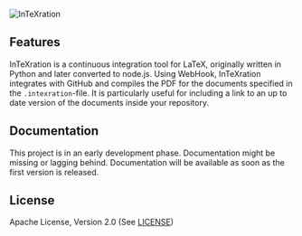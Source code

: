 ![InTeXration](http://cdn.jonasdevlieghere.com/intexration.png)

Features
--------
InTeXration is a continuous integration tool for LaTeX, originally written in Python and later converted to node.js.
Using WebHook, InTeXration integrates with GitHub and compiles the PDF for the documents specified in the `.intexration`-file. It is particularly useful for including a link to an up to date version of the documents inside your repository.

Documentation
-------------
This project is in an early development phase. Documentation might be missing or lagging behind. Documentation will be available as soon as the first version is released.

License
-------
Apache License, Version 2.0 (See [LICENSE](https://github.com/InTeXration/InTeXration-Server/blob/master/LICENSE))